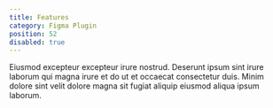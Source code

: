 ```yaml
---
title: Features
category: Figma Plugin
position: 52
disabled: true
---
```


Eiusmod excepteur excepteur irure nostrud. Deserunt ipsum sint irure laborum qui magna irure et do ut et occaecat consectetur duis. Minim dolore sint velit dolore magna sit fugiat aliquip eiusmod aliqua ipsum laborum.
